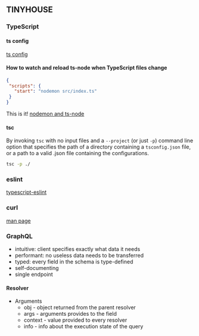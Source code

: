 ## TINYHOUSE

### TypeScript

#### ts config

[ts config](https://www.typescriptlang.org/docs/handbook/compiler-options.html)

#### How to watch and reload ts-node when TypeScript files change

```json
{
 "scripts": {
   "start": "nodemon src/index.ts"
 }
}
```
This is it!
[nodemon and ts-node](https://github.com/remy/nodemon/pull/1552/commits/1272dab17501c12bdf6fd6621741a4b8d3854e78)

#### tsc

By invoking `tsc` with no input files and a `--project` (or just `-p`) command line option that specifies the path of a directory containing a `tsconfig.json` file, or a path to a valid .json file containing the configurations.

```bash
tsc -p ./
```

### eslint

[typescript-eslint](https://github.com/typescript-eslint/typescript-eslint)

### curl

[man page](https://curl.haxx.se/docs/manpage.html)

### GraphQL

- intuitive: client specifies exactly what data it needs
- performant: no useless data needs to be transferred
- typed: every field in the schema is type-defined 
- self-documenting
- single endpoint 

#### Resolver

- Arguments
  - obj - object returned from the parent resolver
  - args - arguments provides to the field
  - context - value provided to every resolver
  - info - info about the execution state of the query